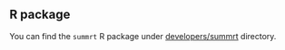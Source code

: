 ## R package

You can find the `summrt` R package under [developers/summrt](developers/summrt) directory.